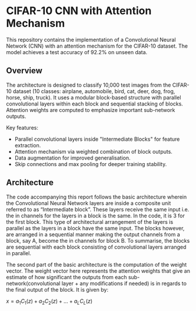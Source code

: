 # CIFAR-10 CNN with Attention Mechanism

This repository contains the implementation of a Convolutional Neural Network (CNN) with an attention mechanism for the CIFAR-10 dataset. The model achieves a test accuracy of 92.2% on unseen data.

## Overview

The architecture is designed to classify 10,000 test images from the CIFAR-10 dataset (10 classes: airplane, automobile, bird, cat, deer, dog, frog, horse, ship, truck). It uses a modular block-based structure with parallel convolutional layers within each block and sequential stacking of blocks. Attention weights are computed to emphasize important sub-network outputs.

Key features:
- Parallel convolutional layers inside "Intermediate Blocks" for feature extraction.
- Attention mechanism via weighted combination of block outputs.
- Data augmentation for improved generalisation.
- Skip connections and max pooling for deeper training stability.

## Architecture

The code accompanying this report follows the basic architecture wherein the Convolutional Neural Network layers are inside a composite unit referred to as “Intermediate block”. These layers receive the same input i.e. the in channels for the layers in a block is the same. In the code, it is 3 for the first block. This type of architectural arrangement of the layers is parallel as the layers in a block have the same input. The blocks however, are arranged in a sequential manner making the output channels from a block, say A, become the in channels for block B. To summarise, the blocks are sequential with each block consisting of convolutional layers arranged in parallel.

The second part of the basic architecture is the computation of the weight vector. The weight vector here represents the attention weights that give an estimate of how significant the outputs from each sub-network(convolutional layer + any modifications if needed) is in regards to the final output of the block. It is given by:

$x = a_1 C_1(z) + a_2 C_2(z) + \dots + a_L C_L(z)$
